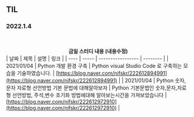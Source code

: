 ## TIL

### 2022.1.4

<br/>

<b> <center>금일 스터디 내용 (내용수정) </center> </b>
| 날짜 | 제목  | 설명              | 링크     |
| ---- | ----- | ----------------- | -------- |
| 2021/01/04 | Python 개발 환경 구축 | Python visual Studio Code 로 구축하는 모습을 기술하였습니다. | [https://blog.naver.com/nifskr/222612894991](https://blog.naver.com/nifskr/222612894991) |
| 2021/01/04 | Python 숫자,문자 자료형 선언방법 기본 문법에 대해알아보자 | Python 기본문법인 숫자,문자,자료형 선언방법, 주석,변수 초기화 방법에대해 알아보는시간을 가져보았습니다 | [https://blog.naver.com/nifskr/222612972910](https://blog.naver.com/nifskr/222612972910) |
